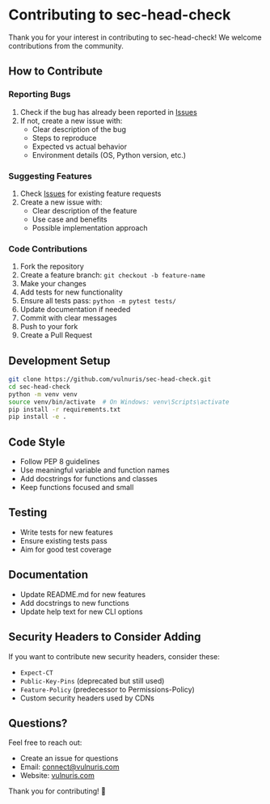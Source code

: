 # Contributing to sec-head-check

Thank you for your interest in contributing to sec-head-check! We welcome contributions from the community.

## How to Contribute

### Reporting Bugs

1. Check if the bug has already been reported in [Issues](https://github.com/vulnuris/sec-head-check/issues)
2. If not, create a new issue with:
   - Clear description of the bug
   - Steps to reproduce
   - Expected vs actual behavior
   - Environment details (OS, Python version, etc.)

### Suggesting Features

1. Check [Issues](https://github.com/vulnuris/sec-head-check/issues) for existing feature requests
2. Create a new issue with:
   - Clear description of the feature
   - Use case and benefits
   - Possible implementation approach

### Code Contributions

1. Fork the repository
2. Create a feature branch: `git checkout -b feature-name`
3. Make your changes
4. Add tests for new functionality
5. Ensure all tests pass: `python -m pytest tests/`
6. Update documentation if needed
7. Commit with clear messages
8. Push to your fork
9. Create a Pull Request

## Development Setup

```bash
git clone https://github.com/vulnuris/sec-head-check.git
cd sec-head-check
python -m venv venv
source venv/bin/activate  # On Windows: venv\Scripts\activate
pip install -r requirements.txt
pip install -e .
```

## Code Style

- Follow PEP 8 guidelines
- Use meaningful variable and function names
- Add docstrings for functions and classes
- Keep functions focused and small

## Testing

- Write tests for new features
- Ensure existing tests pass
- Aim for good test coverage

## Documentation

- Update README.md for new features
- Add docstrings to new functions
- Update help text for new CLI options

## Security Headers to Consider Adding

If you want to contribute new security headers, consider these:
- `Expect-CT`
- `Public-Key-Pins` (deprecated but still used)
- `Feature-Policy` (predecessor to Permissions-Policy)
- Custom security headers used by CDNs

## Questions?

Feel free to reach out:
- Create an issue for questions
- Email: connect@vulnuris.com
- Website: [vulnuris.com](https://vulnuris.com)

Thank you for contributing! 🙏

